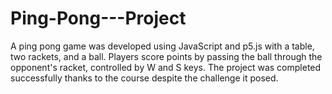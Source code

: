 # Ping-Pong---Project

A ping pong game was developed using JavaScript and p5.js with a table, two rackets, and a ball. Players score points by passing the ball through the opponent's racket, controlled by W and S keys. The project was completed successfully thanks to the course despite the challenge it posed.
